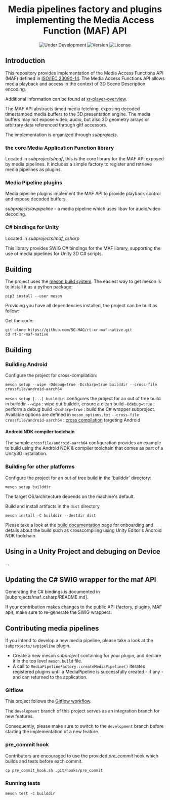 <h1 align="center">Media pipelines factory and plugins implementing the Media Access Function (MAF) API</h1>
<p align="center">
  <img src="https://img.shields.io/badge/Status-Under_Development-yellow" alt="Under Development">
  <img src="https://img.shields.io/github/v/tag/5G-MAG/rt-xr-maf-native?label=version" alt="Version">
  <img src="https://img.shields.io/badge/License-5G--MAG%20Public%20License%20(v1.0)-blue" alt="License">
</p>

## Introduction

This repository provides implementation of the Media Access Functions API (MAF) defined in [ISO/IEC 23090-14](https://www.iso.org/obp/ui/#iso:std:iso-iec:23090:-14:ed-1:v1:en). The Media Access Functions API allows media playback and access in the context of 3D Scene Description encoding.

Additional information can be found at [xr-player-overview](https://5g-mag.github.io/Getting-Started/pages/xr-media-integration-in-5g/usage/xr-player-overview.html).

The MAF API abstracts timed media fetching, exposing decoded timestamped media buffers to the 3D presentation engine.
The media buffers may not expose video, audio, but also 3D geometry arrays or arbitrary data referenced through gltf accessors.

The implementation is organized through *subprojects*.

### the core Media Application Function library

Located in *subprojects/maf*, this is the core library for the MAF API exposed by media pipelines.
It includes a simple factory to register and retrieve media pipelines as plugins.

### Media Pipeline plugins

Media pipeline plugins implement the MAF API to provide playback control and expose decoded buffers.

*subprojects/avpipeline* - a media pipeline which uses libav for audio/video decoding.

### C# bindings for Unity

Located in *subprojects/maf_csharp* 

This library provides SWIG C# bindings for the MAF library, supporting the use of media pipelines for Unity 3D C# scripts.



## Building

The project uses the [meson build system](https://mesonbuild.com/). 
The easiest way to get meson is to install it as a python package:
```
pip3 install --user meson
```

Providing you have all dependencies installed, the project can be built as follow:

Get the code:
```
git clone https://github.com/5G-MAG/rt-xr-maf-native.git
cd rt-xr-maf-native
```

## Building

### Building Android

Configure the project for cross-compilation:
```
meson setup --wipe -Ddebug=true -Dcsharp=true builddir --cross-file crossfile/android-aarch64
```

`meson setup [...] builddir`: configures the project for an out of tree build in builddir
`--wipe` : wipe out builddir, ensure a clean build
`-Ddebug=true` : perform a debug build
`-Dcsharp=true` : build the C# wrapper subproject. Available options are defined in `meson_options.txt`
`--cross-file crossfile/android-aarch64` : [cross compilation](https://mesonbuild.com/Cross-compilation.html) targeting Android

#### Android NDK compiler toolchain

The sample `crossfile/android-aarch64` configuration provides an example to build using the Android NDK & compiler toolchain that comes as part of a Unity3D installation.


### Building for other platforms

Configure the project for an out of tree build in the 'builddir' directory:
```
meson setup builddir
```
The target OS/architecture depends on the machine's default.


Build and install artifacts in the `dist` directory
```
meson install -C builddir --destdir dist
```

Please take a look at the [build documentation](BUILD.md) page for onboarding and details about the build such as crosscompiling using Unity Editor's Android NDK toolchain.


## Using in a Unity Project and debuging on Device

...


## Updating the C# SWIG wrapper for the maf API

Generating the C# bindings is documented in [subprojects/maf_csharp/README.md].

If your contribution makes changes to the public API (factory, plugins, MAF api), make sure to re-generate the SWIG wrappers.



## Contributing media pipelines


If you intend to develop a new media pipeline, please take a look at the `subprojects/avpipeline` plugin.

- Create a new meson *subproject* containing for your plugin, and declare it in the top level `meson.build` file.
- A call to `MediaPipelineFactory::createMediaPipeline()` iterates registered plugins until a MediaPipeline is successfully created - if any - and can returned to the application.


### Gitflow

This project follows the [Gitflow workflow](https://www.atlassian.com/git/tutorials/comparing-workflows/gitflow-workflow). 

The `development` branch of this project serves as an integration branch for new features. 

Consequently, please make sure to switch to the `development` branch before starting the implementation of a new feature.

### pre_commit hook

Contributors are encouraged to use the provided *pre_commit* hook which builds and tests before each commit.
```
cp pre_commit_hook.sh .git/hooks/pre_commit
```

### Running tests

```
meson test -C builddir
```
